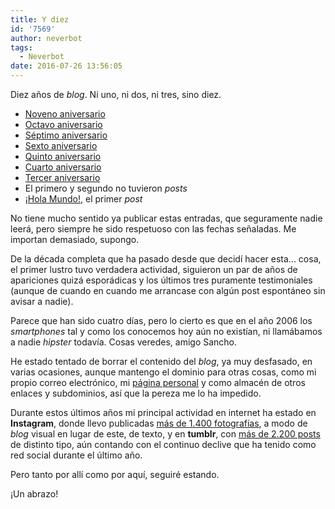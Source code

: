 ```yaml
---
title: Y diez
id: '7569'
author: neverbot
tags:
  - Neverbot
date: 2016-07-26 13:56:05
---
```


Diez años de _blog_. Ni uno, ni dos, ni tres, sino diez.

*   [Noveno aniversario](https://neverbot.com/nueve/)
*   [Octavo aniversario](https://neverbot.com/ocho/)
*   [Séptimo aniversario](https://neverbot.com/septimo-aniversario/)
*   [Sexto aniversario](https://neverbot.com/sexto-aniversario/)
*   [Quinto aniversario](https://neverbot.com/quinto-aniversario/)
*   [Cuarto aniversario](https://neverbot.com/cuarto-aniversario-de-neverbot-com/)
*   [Tercer aniversario](https://neverbot.com/tercer-aniversario-del-blog/)
*   El primero y segundo no tuvieron _posts_
*   [¡Hola Mundo!](https://neverbot.com/hello-world/), el primer _post_

No tiene mucho sentido ya publicar estas entradas, que seguramente nadie leerá, pero siempre he sido respetuoso con las fechas señaladas. Me importan demasiado, supongo.

De la década completa que ha pasado desde que decidí hacer esta... cosa, el primer lustro tuvo verdadera actividad, siguieron un par de años de apariciones quizá esporádicas y los últimos tres puramente testimoniales (aunque de cuando en cuando me arrancase con algún post espontáneo sin avisar a nadie).

Parece que han sido cuatro días, pero lo cierto es que en el año 2006 los _smartphones_ tal y como los conocemos hoy aún no existían, ni llamábamos a nadie _hipster_ todavía. Cosas veredes, amigo Sancho.

He estado tentado de borrar el contenido del _blog_, ya muy desfasado, en varias ocasiones, aunque mantengo el dominio para otras cosas, como mi propio correo electrónico, mi [página personal](https://neverbot.com)  y como almacén de otros enlaces y subdominios, así que la pereza me lo ha impedido.

Durante estos últimos años mi principal actividad en internet ha estado en **Instagram**, donde llevo publicadas [más de 1.400 fotografías](https://www.instagram.com/neverbot/), a modo de _blog_ visual en lugar de este, de texto, y en **tumblr**, con [más de 2.200 posts](http://neverbot.tumblr.com/) de distinto tipo, aún contando con el continuo declive que ha tenido como red social durante el último año.

Pero tanto por allí como por aquí, seguiré estando.

¡Un abrazo!